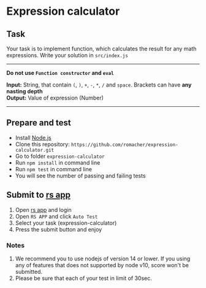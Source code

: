 # Expression calculator

## Task

Your task is to implement function, which calculates the result for any math expressions.
Write your solution in `src/index.js`

---

**Do not use `Function constructor` and `eval`**   

**Input:** String, that contain `(`, `)`, `+`, `-`, `*`, `/` and `space`. Brackets can have **any nasting depth**   
**Output:** Value of expression (Number)

---

## Prepare and test

- Install [Node.js](https://nodejs.org/en/)
- Clone this repository: `https://github.com/romacher/expression-calculator.git`
- Go to folder `expression-calculator`
- Run `npm install` in command line
- Run `npm test` in command line
- You will see the number of passing and failing tests

## Submit to [rs app](https://app.rs.school)
1. Open [rs app](https://app.rs.school) and login
2. Open `RS APP` and click `Auto Test`
3. Select your task (expression-calculator)
4. Press the submit button and enjoy

### Notes
1. We recommend you to use nodejs of version 14 or lower. If you using any of features that does not supported by node v10, score won't be submitted.
2. Please be sure that each of your test in limit of 30sec.
